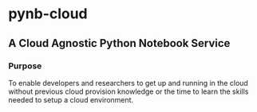 # pynb-cloud
## A Cloud Agnostic Python Notebook Service

### Purpose
To enable developers and researchers to get up and running in the cloud without previous cloud provision knowledge or the time to learn the skills needed to setup a cloud environment.
